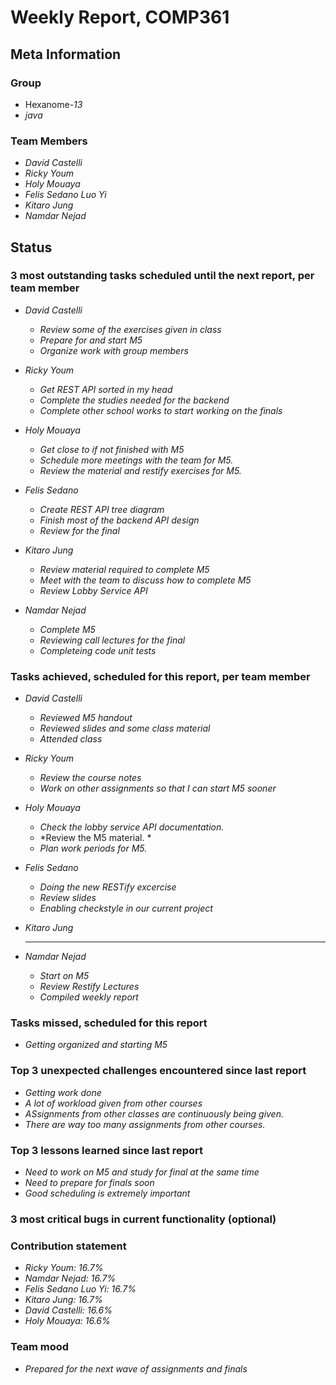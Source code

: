# Weekly Report, COMP361

## Meta Information

### Group

 * Hexanome-*13*
 * *java*

### Team Members

 * *David Castelli*
 * *Ricky Youm*
 * *Holy Mouaya*
 * *Felis Sedano Luo Yi*
 * *Kitaro Jung*
 * *Namdar Nejad*

## Status

### 3 most outstanding tasks scheduled until the next report, per team member

 * *David Castelli*
	* *Review some of the exercises given in class*
	* *Prepare for and start M5*
	* *Organize work with group members*

 * *Ricky Youm*
	* *Get REST API sorted in my head*
	* *Complete the studies needed for the backend*
	* *Complete other school works to start working on the finals*
 
 * *Holy Mouaya*
	* *Get close to if not finished with M5*
	* *Schedule more meetings with the team for M5.*
	* *Review the material and restify exercises for M5.*

 * *Felis Sedano*
	* *Create REST API tree diagram*
	* *Finish most of the backend API design*
	* *Review for the final*

 * *Kitaro Jung*
	* *Review material required to complete M5*
	* *Meet with the team to discuss how to complete M5*
	* *Review Lobby Service API*

 * *Namdar Nejad*
	* *Complete M5*
	* *Reviewing call lectures for the final*
	* *Completeing code unit tests*


### Tasks achieved, scheduled for this report, per team member

 * *David Castelli*
	* *Reviewed M5 handout*
	* *Reviewed slides and some class material*
	* *Attended class*

 * *Ricky Youm*
	* *Review the course notes*
	* *Work on other assignments so that I can start M5 sooner*

 * *Holy Mouaya*
	* *Check the lobby service API documentation.*
	* *Review the M5 material. *
	* *Plan work periods for M5.*

 * *Felis Sedano*
	* *Doing the new RESTify excercise*
	* *Review slides*
	* *Enabling checkstyle in our current project*

* *Kitaro Jung*
	* **

* *Namdar Nejad*
	* *Start on M5*
	* *Review Restify Lectures*
	* *Compiled weekly report*

### Tasks missed, scheduled for this report
* *Getting organized and starting M5*


### Top 3 unexpected challenges encountered since last report

* *Getting work done*
* *A lot of workload given from other courses*
* *ASsignments from other classes are continuously being given.*
* *There are way too many assignments from other courses.*

### Top 3 lessons learned since last report

* *Need to work on M5 and study for final at the same time*
* *Need to prepare for finals soon*
* *Good scheduling is extremely important*


### 3 most critical bugs in current functionality (optional)


### Contribution statement

 * *Ricky Youm: 16.7%*
 * *Namdar Nejad: 16.7%*
 * *Felis Sedano Luo Yi: 16.7%*
 * *Kitaro Jung: 16.7%*
 * *David Castelli: 16.6%*
 * *Holy Mouaya: 16.6%*


### Team mood

* *Prepared for the next wave of assignments and finals*
